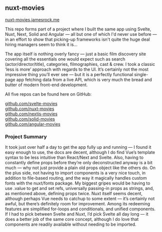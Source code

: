 ## nuxt-movies

[nuxt-movies.jamesrock.me](https://nuxt-movies.jamesrock.me)

This repo forms part of a project where I built the same app using Svelte, Nuxt, Next, Solid and Angular — all but one of which I'd never use before — in an effort to show that picking-up frameworks isn't quite the huge deal hiring managers seem to think it is...

The app itself is nothing overly fancy — just a basic film discovery site covering all the essentials one would expect such as search (actor/director/title), categories, filmographies, cast & crew. I took a classic ‘less is more’ approach with regards to the UI. It’s certainly not the most impressive thing you’ll ever see — but it is a perfectly functional single-page app fetching data from a live API, which is very much the bread and butter of modern front-end development.

All five repos can be found here on GitHub:

[github.com/svelte-movies](https://github.com/jamesrock/svelte-movies)  
[github.com/nuxt-movies](https://github.com/jamesrock/nuxt-movies)  
[github.com/nextjs-movies](https://github.com/jamesrock/nextjs-movies)  
[github.com/solid-movies](https://github.com/jamesrock/solid-movies)  
[github.com/angular-movies](https://github.com/jamesrock/angular-movies)  

### Project Summary

It took just over half a day to get the app fully up and running — I found it easy enough to use, the docs are decent, although I do find Vue’s template syntax to be less intuitive than React/Next and Svelte. Also, having to constantly define props before they’re only deconstructed anyway is a bit much — why not just provide a plain old props object like the others do. On the plus side, not having to import components is a very nice touch, in addition to file-based routing, and the way it magically handles custom fonts with the nuxt/fonts package. My biggest gripes would be having to use .value to get and set refs, universally passing-in props as strings, and, as mentioned above, defining props twice. Nuxt itself seems decent, although perhaps Vue needs to catchup to some extent — it’s certainly not awful, but there’s definitely room for improvement. Among its redeeming features are simplified for-loops and conditionals, and unified components. If I had to pick between Svelte and Nuxt, I’d pick Svelte all day long — it does a better job of the same core concept, although I do love that components are readily available without needing to be imported. 
